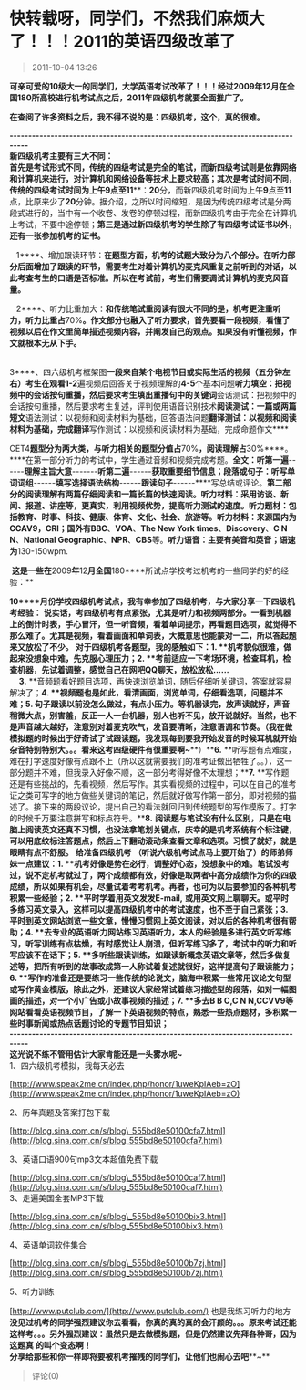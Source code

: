 # 快转载呀，同学们，不然我们麻烦大了！！！2011的英语四级改革了
> 2011-10-04 13:26


**可亲可爱的10级大一的同学们，大学英语考试改革了！！！经过2009年12月在全国180所高校进行机考试点之后，2011年四级机考就要全面推广了。**   

**在查阅了许多资料之后，我不得不说的是：四级机考，这个，真的很难。**  
  
**\---------------------------------------------------------------------------------**  
**新四级机考主要有三大不同：**  
**首先是考试形式不同，传统的四级考试是完全的笔试，而新四级考试则是依靠网络和计算机来进行，对计算机和网络设备等技术上要求较高；****其次是考试时间不同，传统的四级考试时间为上午****9****点至****11****：****20****分，而新四级机考时间为上午****9****点至****11****点，比原来少了****20****分钟。据介绍，之所以时间缩短，是因为传统四级考试是分两段式进行的，当中有一个收卷、发卷的停顿过程，而新四级机考由于完全在计算机上考试，不要中途停顿；****第三是通过新四级机考的学生除了有四级考试证书以外，还有一张参加机考的证书。****   
  
   1****、增加跟读环节：****在题型方面，机考的试题大致分为八个部分。在听力部分后面增加了跟读的环节，需要考生对着计算机的麦克风重复之前听到的对话，以此考查考生的口语是否标准。所以在考试前，考生们需要调试计算机的麦克风音量。****   
  
   2****、听力比重加大：****和传统笔试重阅读有很大不同的是，机考更注重听力，听力比重占****70%****。作文部分也融入了听力要求，首先要看一段视频，看懂了视频以后在作文里简单描述视频内容，并阐发自己的观点。如果没有听懂视频，作文就根本无从下手。****   
  
     
3****、四六级机考框架图****一段来自某个电视节目或实际生活的视频（五分钟左右）****考生在观看****1-2****遍视频后回答关于视频理解的****4-5****个基本问题****听力填空：把视频中的会话按句重播，然后要求考生填出重播句中的关键词****会话测试：把视频中的会话按句重播，然后要求考生复述，评判使用语音识别技术****阅读测试：一篇或两篇短文****语法测试：以视频和阅读材料为基础，回答语法问题****翻译测试：以视频和阅读材料为基础，完成翻译****写作测试：以视频和阅读材料为基础，完成命题作文****  
  
CET4****题型分为两大类，与听力相关的题型分值占****70%****，阅读理解占****30%****。****在第一部分听力的考试中，学生通过音频和视频完成考题。****全文：听第一遍****\------****理解主旨大意****\-------****听第二遍****\------****获取重要细节信息；段落或句子：听写单词词组****\------****填写选择语法结构****\------****跟读句子****\------****写总结或评论。****第二部分的阅读理解有两篇仔细阅读和一篇长篇的快速阅读。****听力材料：采用访谈、新闻、报道、讲座等，更真实，利用视频优势，提高听力测试的速度。****听力题材：包括教育、时事、科技、健康、体育、文化、社会、旅游等。****听力材料：来源国内为****CCAV9****，****CRI****；国外有****BBC****、****VOA****、****The New York times****、****Discovery****、****C N N****、****National Geographic****、****NPR****、****CBS****等。****听力语音：主要有美音和英音；语速为****130-150wpm.   
  
 ****这是一些在****2009****年****12****月全国****180****所试点学校考过机考的一些同学的好的经验：**  
  
**10****月份学校四级机考试点，我有幸参加了四级机考，与大家分享一下四级机考经验：** **说实话，考四级机考有点紧张，尤其是听力和视频两部分。一看到机器上的倒计时表，手心冒汗，但一听音频，看着单词提示，再看题目选项，就觉得不那么难了。尤其是视频，看着画面和单词表，大概意思也能蒙对一二，所以答起题来又放松了不少。** **对于四级机考各题型，我的感触如下：****1.** **机考貌似很难，做起来没想象中难，先克服心理压力；****2.** **考前适应一下考场环境，检查耳机，检查机器，先试着调整，感觉自己在网吧****QQ****聊天，放松放松****……  
     3.** **音频题看好题目选项，再快速浏览单词，随后仔细听关键词，答案就容易解决了；****4.** **视频题也是如此，看清画面，浏览单词，仔细看选项，问题并不难；****5.** **句子跟读以前没怎么做过，有点小压力。等机器读完，放声读就好，声音稍微大点，别害羞，反正一人一台机器，别人也听不见，放开说就好。当然，也不是声音越大越好，注意别对着麦克吹气，发音要清晰，注意语调和节奏。（我在做模拟题的时候出于好奇试了试跟读题，我发现每到要我开始发音的时候耳机就开始杂音特别特别大。。。看来这考四级硬件有很重要啊****~****）****6.** **听写题有点难度，难在打字速度好像有点跟不上（所以这就需要我们的准考证做出牺牲了。。），这一部分题并不难，但我录入好像不顺，这一部分考得好像不太理想；****7.** **写作题还是有些挑战的，先看视频，然后写作。其实看视频的过程中，可以在自己的准考证之类可写字的地方做些关键词的笔记，然后就好做写作第一部分，即对视频的描述了。接下来的两段议论，提出自己的看法就回归到传统题型的写作模版了。打字的时候千万要注意拼写和标点符号。****8.** **阅读题与笔试没有什么区别，只是在电脑上阅读英文还真不习惯，也没法拿笔划关键点，庆幸的是机考系统有个标注键，可以用底纹标注答题点，然后上下翻动滚动条查看文章和选项。习惯了就好，就是眼睛有点不舒服。** **给准备四级机考**  **（听说六级机考试点马上要开始了）的师弟师妹一点建议：****1.** **机考好像是势在必行，调整好心态，没想象中的难。笔试没考过，说不定机考就过了，两个成绩都有效，好像是取两者中高分成绩作为你的四级成绩，所以如果有机会，尽量试着考考机考。再者，也可为以后要参加的各种机考积累一些经验；****2.** **平时学着用英文发发****E-mail,** **或用英文网上聊聊天。或平时多练习英文录入，这样可以提高四级机考中的考试速度，也不至于自己紧张；****3.** **平时到英文网站浏览一些文章，慢慢习惯网上英文阅读，对以后的各种机考很有帮助；****4.** **去专业的英语听力网站练习英语听力，本人的经验是多进行英文听写练习，听写训练有点枯燥，有时感觉让人崩溃，但听写练习多了，考试中的听力和听写应该不在话下；****5.** **多听些跟读训练，如跟读新概念英语文章等，然后多做复述等，把所有听到的故事改成第一人称试着复述就很好，这样提高句子跟读能力；****6.** **写作的准备还是要练习一些传统的论说文，脑海中积累一些常用议论文句型或写作黄金模版，除此之外，还建议大家经常试着练习描述型的段落，如对一幅图画的描述，对一个小广告或小故事视频的描述；****7.** **多去****B B C,C N N,CCVV9****等网站看看英语视频节目，了解一下英语视频的特点，熟悉一些热点题材，多积累一些时事新闻或热点话题讨论的专题节目知识；**  
**\---------------------------------------------------------------------------------**  
**这光说不练不管用估计大家肯能还是一头雾水呢****~**  
1、四六级机考模拟，我每天必去  
  
[http://www.speak2me.cn/index.php/honor/1uweKpIAeb=zO](http://www.speak2me.cn/index.php/honor/1uweKpIAeb=zO)  
  
2、历年真题及答案打包下载  
  
[http://blog.sina.com.cn/s/blog\_555bd8e50100cfa7.html](http://blog.sina.com.cn/s/blog_555bd8e50100cfa7.html)  
  
 3、英语口语900句mp3文本超值免费下载  
  
 [http://blog.sina.com.cn/s/blog\_555bd8e50100caf7.html](http://blog.sina.com.cn/s/blog_555bd8e50100caf7.html)  
3、走遍美国全套MP3下载  
  
[http://blog.sina.com.cn/s/blog\_555bd8e50100bix3.html](http://blog.sina.com.cn/s/blog_555bd8e50100bix3.html)  
  
4、英语单词软件集合  
  
[http://blog.sina.com.cn/s/blog\_555bd8e50100b7zj.html](http://blog.sina.com.cn/s/blog_555bd8e50100b7zj.html)  
  
5、听力训练  
  
[http://www.putclub.com/](http://www.putclub.com/) 也是我练习听力的地方  
**没见过机考的同学强烈建议你去看看，你真的真的真的会汗颜的。。。原来考试还能这样考。。。另外强烈建议：虽然只是去做模拟题，但是仍然建议先拜各种哥，因为这题真** **的叫个变态啊！**  
**分享给那些和你一样即将要被机考摧残的同学们，让他们也闹心去吧****~**
> 评论(0)

